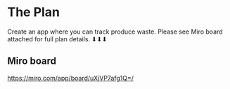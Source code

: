 # The Plan

Create an app where you can track produce waste. Please see Miro board attached for full plan details. ⬇⬇⬇

## Miro board

https://miro.com/app/board/uXjVP7afg1Q=/
